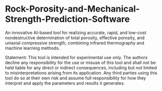 # Rock-Porosity-and-Mechanical-Strength-Prediction-Software
An innovative AI-based tool for realizing accurate, rapid, and low-cost nondestructive determination of total porosity, effective porosity, and uniaxial compressive strength, combining infrared thermography and machine learning methods.

Statement: This tool is intended for experimental use only. The authors decline any responsibility for the use or misuse of this tool and shall not be held liable for any direct or indirect consequences, including but not limited to misinterpretations arising from its application. Any third parties using this tool do so at their own risk and assume full responsibility for how they interpret and apply the parameters and results it generates.
